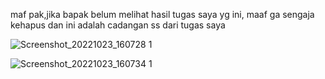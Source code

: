 maf pak,jika bapak belum melihat hasil tugas saya yg ini, maaf ga sengaja kehapus dan ini adalah cadangan ss dari tugas saya

![Screenshot_20221023_160728 1](https://user-images.githubusercontent.com/115714443/197384523-f2fe6713-7d4c-4961-a206-bf539a2da09b.jpg)

![Screenshot_20221023_160734 1](https://user-images.githubusercontent.com/115714443/197384609-03f47fb8-ecf1-4bea-93df-436a75c2f21c.jpg)


